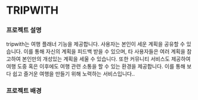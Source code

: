 # TRIPWITH

### 프로젝트 설명

tripwith는 여행 플래너 기능을 제공합니다. 사용자는 본인이 세운 계획을 공유할 수 있습니다. 이를 통해 자신의 계획을 피드백 받을 수 있으며, 타 사용자들은 여러 계획을 참고하여 본인만의 개성있는 계획을 세울 수 있습니다. 또한 커뮤니티 서비스도 제공하여 여행 도중 혹은 이후에도 여행 관련 소통을 할 수 있는 환경을 제공합니다. 이를 통해 보다 쉽고 즐거운 여행을 만들기 위해 노력하는 서비스입니다..

### 프로젝트 배경
